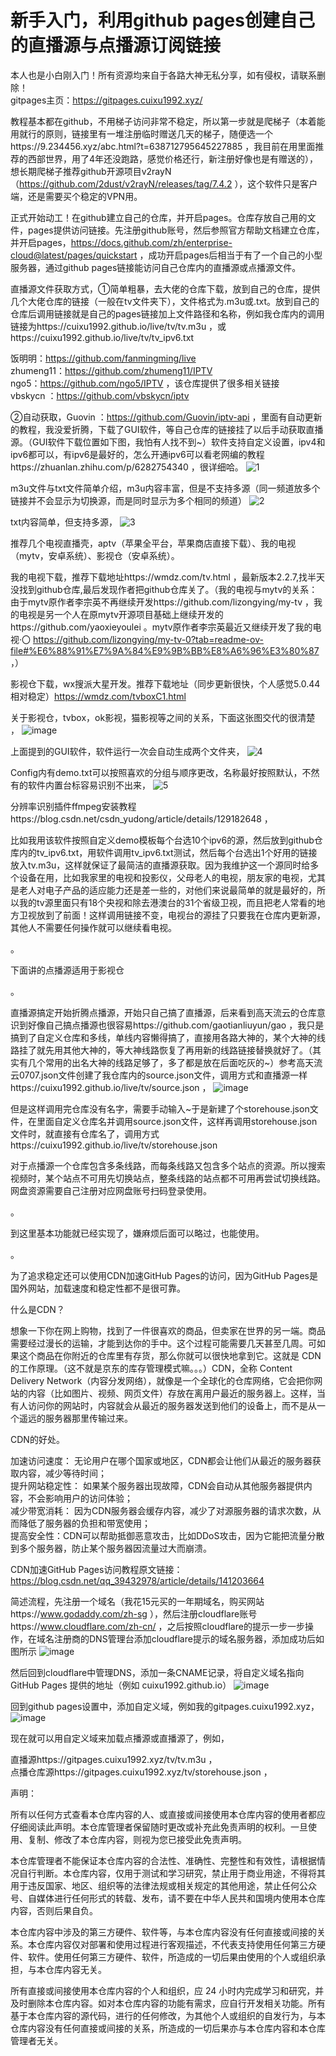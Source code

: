 # 新手入门，利用github pages创建自己的直播源与点播源订阅链接

本人也是小白刚入门！所有资源均来自于各路大神无私分享，如有侵权，请联系删除！  
gitpages主页：https://gitpages.cuixu1992.xyz/

教程基本都在github，不用梯子访问非常不稳定，所以第一步就是爬梯子（本着能用就行的原则，链接里有一堆注册临时赠送几天的梯子，随便选一个https://9.234456.xyz/abc.html?t=638712795645227885 ，我目前在用里面推荐的西部世界，用了4年还没跑路，感觉价格还行，新注册好像也是有赠送的），想长期爬梯子推荐github开源项目v2rayN（https://github.com/2dust/v2rayN/releases/tag/7.4.2 ），这个软件只是客户端，还是需要买个稳定的VPN用。

正式开始动工！在github建立自己的仓库，并开启pages。仓库存放自己用的文件，pages提供访问链接。先注册github账号，然后参照官方帮助文档建立仓库，并开启pages，https://docs.github.com/zh/enterprise-cloud@latest/pages/quickstart ，成功开启pages后相当于有了一个自己的小型服务器，通过github pages链接能访问自己仓库内的直播源或点播源文件。

直播源文件获取方式，①简单粗暴，去大佬的仓库下载，放到自己的仓库，提供几个大佬仓库的链接（一般在tv文件夹下），文件格式为.m3u或.txt。放到自己的仓库后调用链接就是自己的pages链接加上文件路径和名称，例如我仓库内的调用链接为https://cuixu1992.github.io/live/tv/tv.m3u ，或https://cuixu1992.github.io/live/tv/tv_ipv6.txt

饭明明：https://github.com/fanmingming/live  
zhumeng11：https://github.com/zhumeng11/IPTV  
ngo5：https://github.com/ngo5/IPTV ，该仓库提供了很多相关链接  
vbskycn ：https://github.com/vbskycn/iptv 

②自动获取，Guovin ：https://github.com/Guovin/iptv-api ，里面有自动更新的教程，我没爱折腾，下载了GUI软件，等自己仓库的链接挂了以后手动获取直播源。（GUI软件下载位置如下图，我怕有人找不到~）软件支持自定义设置，ipv4和ipv6都可以，有ipv6是最好的，怎么开通ipv6可以看老网编的教程https://zhuanlan.zhihu.com/p/6282754340 ，很详细哈。
![1](https://github.com/user-attachments/assets/dc7a3edc-9110-49b5-bba0-fe05f8fa6ad5)

m3u文件与txt文件简单介绍，m3u内容丰富，但是不支持多源（同一频道放多个链接并不会显示为切换源，而是同时显示为多个相同的频道）
![2](https://github.com/user-attachments/assets/9026a76a-2707-4212-b294-96b92bd982d0)

txt内容简单，但支持多源，
![3](https://github.com/user-attachments/assets/0f726aad-fb88-4ed0-aa49-6e3aea6eb68a)

推荐几个电视直播壳，aptv（苹果全平台，苹果商店直接下载）、我的电视（mytv，安卓系统）、影视仓（安卓系统）。

我的电视下载，推荐下载地址https://wmdz.com/tv.html ，最新版本2.2.7,找半天没找到github仓库,最后发现作者把github仓库关了。（我的电视与mytv的关系：由于mytv原作者李宗英不再继续开发https://github.com/lizongying/my-tv ，我的电视是另一个人在原mytv开源项目基础上继续开发的https://github.com/yaoxieyoulei 。mytv原作者李宗英最近又继续开发了我的电视·〇 https://github.com/lizongying/my-tv-0?tab=readme-ov-file#%E6%88%91%E7%9A%84%E9%9B%BB%E8%A6%96%E3%80%87 ，）

影视仓下载，wx搜派大星开发。推荐下载地址（同步更新很快，个人感觉5.0.44相对稳定）https://wmdz.com/tvboxC1.html 

关于影视仓，tvbox，ok影视，猫影视等之间的关系，下面这张图交代的很清楚 ，
![image](https://github.com/user-attachments/assets/984161dc-a4f1-406a-8704-bf9b1f585f83)


上面提到的GUI软件，软件运行一次会自动生成两个文件夹，
![4](https://github.com/user-attachments/assets/d6c024d5-f38d-40c1-8235-ca5a34c2db7c)

Config内有demo.txt可以按照喜欢的分组与顺序更改，名称最好按照默认，不然有的软件内置台标容易识别不出来，
![5](https://github.com/user-attachments/assets/6a307a04-27cc-48c8-8294-fd52e4491321)

分辨率识别插件ffmpeg安装教程https://blog.csdn.net/csdn_yudong/article/details/129182648 ，

比如我用该软件按照自定义demo模板每个台选10个ipv6的源，然后放到github仓库内的tv\_ipv6.txt，用软件调用tv\_ipv6.txt测试，然后每个台选出1个好用的链接放入tv.m3u，这样就保证了最简洁的直播源获取。因为我维护这一个源同时给多个设备在用，比如我家里的电视和投影仪，父母老人的电视，朋友家的电视，尤其是老人对电子产品的适应能力还是差一些的，对他们来说最简单的就是最好的，所以我的tv源里面只有18个央视和除去港澳台的31个省级卫视，而且把老人常看的地方卫视放到了前面！这样调用链接不变，电视台的源挂了只要我在仓库内更新源，其他人不需要任何操作就可以继续看电视。

。

下面讲的点播源适用于影视仓

。

直播源搞定开始折腾点播源，开始只自己搞了直播源，后来看到高天流云的仓库意识到好像自己搞点播源也很容易https://github.com/gaotianliuyun/gao ，我只是搞到了自定义仓库和多线，单线内容懒得搞了，直接用各路大神的，某个大神的线路挂了就先用其他大神的，等大神线路恢复了再用新的线路链接替换就好了。（其实有几个常用的出名大神的线路足够了，多了都是放在后面吃灰的~）参考高天流云0707.json文件创建了我仓库内的source.json文件，调用方式和直播源一样https://cuixu1992.github.io/live/tv/source.json ，
![image](https://github.com/user-attachments/assets/51b3aeb2-7ef3-4e9e-94da-0d0973df4562)

但是这样调用完仓库没有名字，需要手动输入~于是新建了个storehouse.json文件，在里面自定义仓库名并调用source.json文件，这样再调用storehouse.json文件时，就直接有仓库名了，调用方式https://cuixu1992.github.io/live/tv/storehouse.json 

对于点播源一个仓库包含多条线路，而每条线路又包含多个站点的资源。所以搜索视频时，某个站点不可用先切换站点，整条线路的站点都不可用再尝试切换线路。网盘资源需要自己注册对应网盘账号扫码登录使用。


。

到这里基本功能就已经实现了，嫌麻烦后面可以略过，也能使用。

。

为了追求稳定还可以使用CDN加速GitHub Pages的访问，因为GitHub Pages是国外网站，加载速度和稳定性都不是很可靠。

什么是CDN？

想象一下你在网上购物，找到了一件很喜欢的商品，但卖家在世界的另一端。商品需要经过漫长的运输，才能到达你的手中。这个过程可能需要几天甚至几周。可如果这个商品在你附近的仓库里有存货，那么你就可以很快地拿到它。这就是 CDN 的工作原理。（这不就是京东的库存管理模式嘛。。。）CDN，全称 Content Delivery Network（内容分发网络），就像是一个全球化的仓库网络，它会把你网站的内容（比如图片、视频、网页文件）存放在离用户最近的服务器上。这样，当有人访问你的网站时，内容就会从最近的服务器发送到他们的设备上，而不是从一个遥远的服务器那里传输过来。

CDN的好处。

加速访问速度： 无论用户在哪个国家或地区，CDN都会让他们从最近的服务器获取内容，减少等待时间；  
提升网站稳定性： 如果某个服务器出现故障，CDN会自动从其他服务器提供内容，不会影响用户的访问体验；  
减少带宽消耗： 因为CDN服务器会缓存内容，减少了对源服务器的请求次数，从而降低了服务器的负担和带宽使用；  
提高安全性：CDN可以帮助抵御恶意攻击，比如DDoS攻击，因为它能把流量分散到多个服务器，防止某个服务器因流量过大而崩溃。
                        
CDN加速GitHub Pages访问教程原文链接：https://blog.csdn.net/qq_39432978/article/details/141203664 

简述流程，先注册一个域名（我花15元买的一年期域名，购买网站https://www.godaddy.com/zh-sg ），然后注册cloudflare账号https://www.cloudflare.com/zh-cn/ ，之后按照cloudflare的提示一步一步操作，在域名注册商的DNS管理台添加cloudflare提示的域名服务器，添加成功后如图所示
![image](https://github.com/user-attachments/assets/bc74c9c8-9a8c-4545-a268-df7c4b8427bb)

然后回到cloudflare中管理DNS，添加一条CNAME记录，将自定义域名指向 GitHub Pages 提供的地址（例如 cuixu1992.github.io）
![image](https://github.com/user-attachments/assets/6be21535-1847-4bca-9671-f50de06499ec)

回到github pages设置中，添加自定义域，例如我的gitpages.cuixu1992.xyz，
![image](https://github.com/user-attachments/assets/3693cb77-818a-41b8-b232-e714743c6249)

现在就可以用自定义域来加载点播源或直播源了，例如，

直播源https://gitpages.cuixu1992.xyz/tv/tv.m3u ，  
点播仓库源https://gitpages.cuixu1992.xyz/tv/storehouse.json ，

声明：

所有以任何方式查看本仓库内容的人、或直接或间接使用本仓库内容的使用者都应仔细阅读此声明。本仓库管理者保留随时更改或补充此免责声明的权利。一旦使用、复制、修改了本仓库内容，则视为您已接受此免责声明。

本仓库管理者不能保证本仓库内容的合法性、准确性、完整性和有效性，请根据情况自行判断。本仓库内容，仅用于测试和学习研究，禁止用于商业用途，不得将其用于违反国家、地区、组织等的法律法规或相关规定的其他用途，禁止任何公众号、自媒体进行任何形式的转载、发布，请不要在中华人民共和国境内使用本仓库内容，否则后果自负。

本仓库内容中涉及的第三方硬件、软件等，与本仓库内容没有任何直接或间接的关系。本仓库内容仅对部署和使用过程进行客观描述，不代表支持使用任何第三方硬件、软件。使用任何第三方硬件、软件，所造成的一切后果由使用的个人或组织承担，与本仓库内容无关。

所有直接或间接使用本仓库内容的个人和组织，应 24 小时内完成学习和研究，并及时删除本仓库内容。如对本仓库内容的功能有需求，应自行开发相关功能。所有基于本仓库内容的源代码，进行的任何修改，为其他个人或组织的自发行为，与本仓库内容没有任何直接或间接的关系，所造成的一切后果亦与本仓库内容和本仓库管理者无关。
